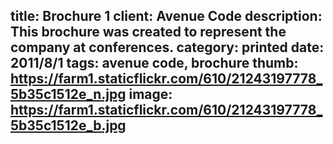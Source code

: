 title: Brochure 1
client: Avenue Code
description: This brochure was created to represent the company at conferences.
category: printed
date: 2011/8/1
tags: avenue code, brochure
thumb: https://farm1.staticflickr.com/610/21243197778_5b35c1512e_n.jpg
image: https://farm1.staticflickr.com/610/21243197778_5b35c1512e_b.jpg
---
